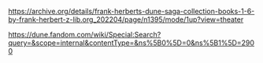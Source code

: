 https://archive.org/details/frank-herberts-dune-saga-collection-books-1-6-by-frank-herbert-z-lib.org_202204/page/n1395/mode/1up?view=theater

https://dune.fandom.com/wiki/Special:Search?query=&scope=internal&contentType=&ns%5B0%5D=0&ns%5B1%5D=2900